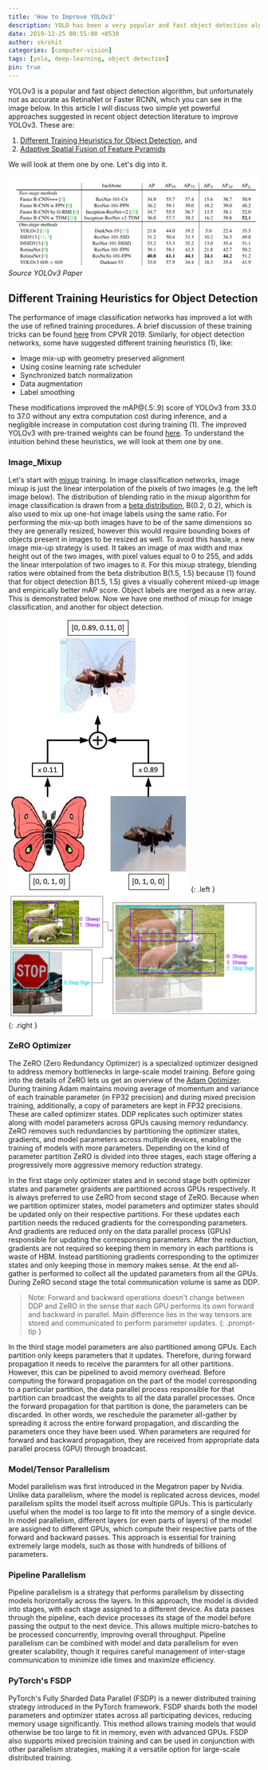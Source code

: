 ```yaml
---
title: 'How to Improve YOLOv3'
description: YOLO has been a very popular and fast object detection algorithm, but unfortunately not the best-performing. In this article I will highlight simple training heuristics and small architectural changes that can make YOLOv3 perform better than models like Faster R-CNN and Mask R-CNN.
date: 2019-12-25 00:55:00 +0530
author: skrohit
categories: [computer-vision]
tags: [yolo, deep-learning, object detection]
pin: true
---
```


YOLOv3 is a popular and fast object detection algorithm, but unfortunately not as accurate as RetinaNet or Faster RCNN, which you can see in the image below. In this article I will discuss two simple yet powerful approaches suggested in recent object detection literature to improve YOLOv3. These are: 
1) [Different Training Heuristics for Object Detection](https://arxiv.org/abs/1902.04103), and 
2) [Adaptive Spatial Fusion of Feature Pyramids](https://arxiv.org/abs/1911.09516)

We will look at them one by one. Let's dig into it.

![YOLOv3 Paper](../assets/improve_yolov3/yolov3_table.png)
_Source YOLOv3 Paper_

## Different Training Heuristics for Object Detection
The performance of image classification networks has improved a lot with the use of refined training procedures. A brief discussion of these training tricks can be found [here](http://openaccess.thecvf.com/content_CVPR_2019/papers/He_Bag_of_Tricks_for_Image_Classification_with_Convolutional_Neural_Networks_CVPR_2019_paper.pdf) from CPVR 2019. Similarly, for object detection networks, some have suggested different training heuristics (1), like:

- Image mix-up with geometry preserved alignment
- Using cosine learning rate scheduler
- Synchronized batch normalization
- Data augmentation
- Label smoothing

These modifications improved the mAP@(.5:.9) score of YOLOv3 from 33.0 to 37.0 without any extra computation cost during inference, and a negligible increase in computation cost during training (1). The improved YOLOv3 with pre-trained weights can be found [here](https://gluon-cv.mxnet.io/model_zoo/detection.html). To understand the intuition behind these heuristics, we will look at them one by one.

### Image_Mixup
Let's start with [mixup](https://arxiv.org/abs/1710.09412) training. In image classification networks, image mixup is just the linear interpolation of the pixels of two images (e.g. the left image below). The distribution of blending ratio in the mixup algorithm for image classification is drawn from a [beta distribution](https://en.wikipedia.org/wiki/Beta_distribution), B(0.2, 0.2), which is also used to mix up one-hot image labels using the same ratio. For performing the mix-up both images have to be of the same dimensions so they are generally resized, however this would require bounding boxes of objects present in images to be resized as well. To avoid this hassle, a new image mix-up strategy is used. It takes an image of max width and max height out of the two images, with pixel values equal to 0 to 255, and adds the linear interpolation of two images to it. For this mixup strategy, blending ratios were obtained from the beta distribution B(1.5, 1.5) because (1) found that for object detection B(1.5, 1.5) gives a visually coherent mixed-up image and empirically better mAP score. Object labels are merged as a new array. This is demonstrated below. Now we have one method of mixup for image classification, and another for object detection.

![Mixup Classification](../assets/improve_yolov3/mixup-example-classification.png) {: .left } ![Mixup Object Detection](../assets/improve_yolov3/obj_det_mixup.png){: .right }

### ZeRO Optimizer
The ZeRO (Zero Redundancy Optimizer) is a specialized optimizer designed to address memory bottlenecks in large-scale model training. Before going into the details of ZeRO lets us get an overview of the [Adam Optimizer](https://arxiv.org/abs/1412.6980). During training Adam maintains moving average of momentum and variance of each trainable parameter (in FP32 precision) and during mixed precision training, additionally, a copy of parameters are kept in FP32 precisions. These are called optimizer states. DDP replicates such optimizer states along with model parameters across GPUs causing memory redundancy. ZeRO removes such redundancies by partitioning the optimizer states, gradients, and model parameters across multiple devices, enabling the training of models with more parameters. Depending on the kind of parameter partition ZeRO is divided into three stages, each stage offering a progressively more aggressive memory reduction strategy.

In the first stage only optimizer states and in second stage both optimizer states and parameter graidents are partitioned across GPUs respectively. It is always preferred to use ZeRO from second stage of ZeRO. Because when we partition optimizer states, model parameters and optimizer states should be updated only on their respective partitions. For these updates each partition needs the reduced gradients for the corresponding parameters. And gradients are reduced only on the data parallel process (GPUs) responsible for updating the corresponsing parameters. After the reduction, gradients are not required so keeping them in memory in each partitions is waste of HBM. Instead partitioning gradients corresponding to the optimizer states and only keeping those in memory makes sense. At the end all-gather is performed to collect all the updated parameters from all the GPUs. During ZeRO second stage the total communication volume is same as DDP.

> Note: Forward and backward operations doesn't change between DDP and ZeRO in the sense that each GPU performs its own forward and backward in parallel. Main difference lies in the way tensors are stored and communicated to perform parameter updates.
{: .prompt-tip }

In the third stage model parameters are also partitioned among GPUs. Each partition only keeps parameters that it updates. Therefore, during forward propagation it needs to receive the paramters for all other partitions. However, this can be pipelined to avoid memory overhead. Before computing the forward propagation on the part of the model corresponding to a particular partition, the data parallel process responsible for that partition can broadcast the weights to all the data parallel processes. Once the forward propagation for that partition is done, the parameters can be discarded. In other words, we reschedule the parameter all-gather by spreading it across the entire forward propagation, and discarding the parameters once they have been used.  When parameters are required for forward and backward propagation, they are received from appropriate data parallel process (GPU) through broadcast.

### Model/Tensor Parallelism
Model parallelism was first introduced in the Megatron paper by Nvidia. Unlike data parallelism, where the model is replicated across devices, model parallelism splits the model itself across multiple GPUs. This is particularly useful when the model is too large to fit into the memory of a single device. In model parallelism, different layers (or even parts of layers) of the model are assigned to different GPUs, which compute their respective parts of the forward and backward passes. This approach is essential for training extremely large models, such as those with hundreds of billions of parameters.

### Pipeline Parallelism
Pipeline parallelism is a strategy that performs parallelism by dissecting models horizontally across the layers. In this approach, the model is divided into stages, with each stage assigned to a different device. As data passes through the pipeline, each device processes its stage of the model before passing the output to the next device. This allows multiple micro-batches to be processed concurrently, improving overall throughput. Pipeline parallelism can be combined with model and data parallelism for even greater scalability, though it requires careful management of inter-stage communication to minimize idle times and maximize efficiency.

### PyTorch's FSDP
PyTorch's Fully Sharded Data Parallel (FSDP) is a newer distributed training strategy introduced in the PyTorch framework. FSDP shards both the model parameters and optimizer states across all participating devices, reducing memory usage significantly. This method allows training models that would otherwise be too large to fit in memory, even with advanced GPUs. FSDP also supports mixed precision training and can be used in conjunction with other parallelism strategies, making it a versatile option for large-scale distributed training.